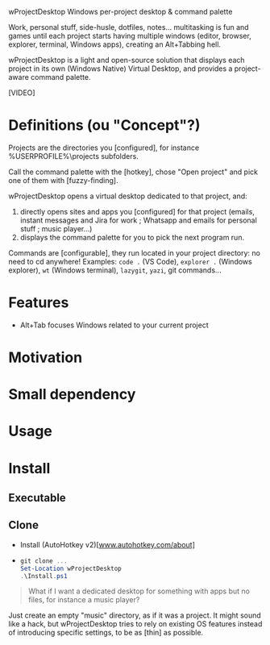 wProjectDesktop
Windows per-project desktop & command palette

Work, personal stuff, side-husle, dotfiles, notes... multitasking is fun and games until each project starts having multiple windows (editor, browser, explorer, terminal, Windows apps), creating an Alt+Tabbing hell.

wProjectDesktop is a light and open-source solution that displays each project in its own (Windows Native) Virtual Desktop, and provides a project-aware command palette.

[VIDEO]

# Definitions (ou "Concept"?)

Projects are the directories you [configured], for instance %USERPROFILE%\projects subfolders.

Call the command palette with the [hotkey], chose "Open project" and pick one of them with [fuzzy-finding].

wProjectDesktop opens a virtual desktop dedicated to that project, and:
1. directly opens sites and apps you [configured] for that project (emails, instant messages and Jira for work ; Whatsapp and emails for personal stuff ; music player...)
2. displays the command palette for you to pick the next program run.

Commands are [configurable], they run located in your project directory: no need to cd anywhere! Examples: `code .` (VS Code), `explorer .` (Windows explorer), `wt` (Windows terminal), `lazygit`, `yazi`, git commands...

# Features
- Alt+Tab focuses Windows related to your current project

# Motivation

# Small dependency
# Usage

# Install
## Executable
## Clone
- Install (AutoHotkey v2)[www.autohotkey.com/about]
- ~~~ps1
  git clone ...
  Set-Location wProjectDesktop
  .\Install.ps1
  ~~~
> What if I want a dedicated desktop for something with apps but no files, for instance a music player?

Just create an empty "music" directory, as if it was a project. It might sound like a hack, but wProjectDesktop tries to rely on existing OS features instead of introducing specific settings, to be as [thin] as possible.

